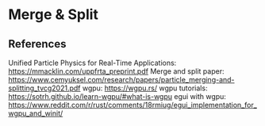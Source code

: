 # Merge & Split


## References

Unified Particle Physics for Real-Time Applications: https://mmacklin.com/uppfrta_preprint.pdf
Merge and split paper: https://www.cemyuksel.com/research/papers/particle_merging-and-splitting_tvcg2021.pdf
wgpu: https://wgpu.rs/
wgpu tutorials: https://sotrh.github.io/learn-wgpu/#what-is-wgpu
egui with wgpu: https://www.reddit.com/r/rust/comments/18rmiug/egui_implementation_for_wgpu_and_winit/
